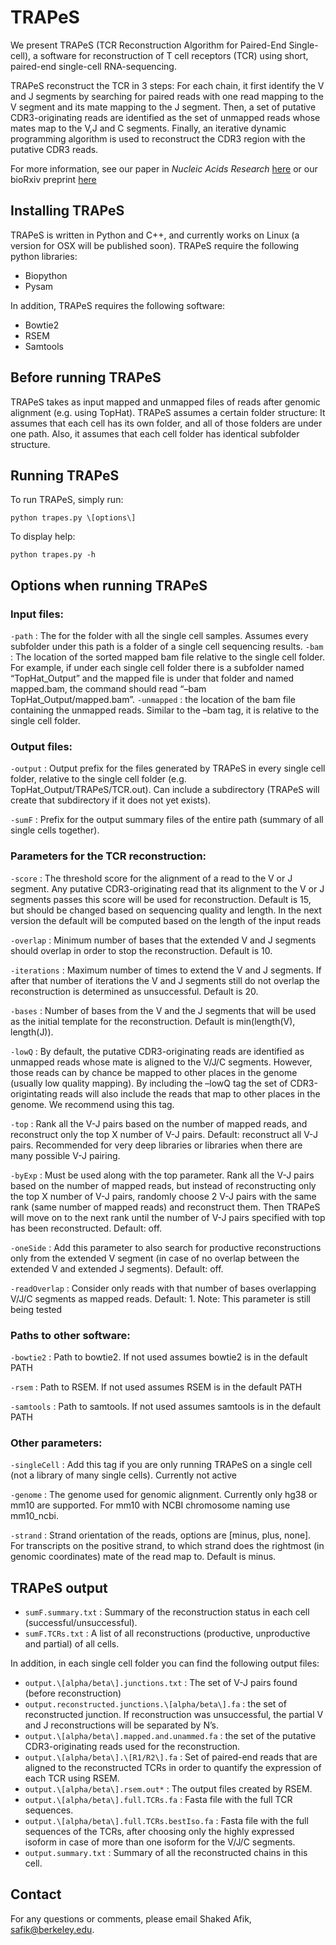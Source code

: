 # TRAPeS

We present TRAPeS (TCR Reconstruction Algorithm for Paired-End Single-cell), a software for reconstruction of T cell receptors (TCR) using short, paired-end single-cell RNA-sequencing.   

TRAPeS reconstruct the TCR in 3 steps: For each chain, it first identify the V and J segments by searching for paired reads with one read mapping to the V segment and its mate mapping to the J segment. Then, a set of putative CDR3-originating reads are identified as the set of unmapped reads whose mates map to the V,J and C segments. Finally, an iterative dynamic programming algorithm is used to reconstruct the CDR3 region with the putative CDR3 reads.   

For more information, see our paper in *Nucleic Acids Research* [here](https://academic.oup.com/nar/article-lookup/doi/10.1093/nar/gkx615) or our bioRxiv preprint [here](http://biorxiv.org/content/early/2016/08/31/072744)


## Installing TRAPeS   

TRAPeS is written in Python and C++, and currently works on Linux (a version for OSX will be published soon). TRAPeS require the following python libraries:   

* Biopython   
* Pysam   

In addition, TRAPeS requires the following software:  

* Bowtie2    
* RSEM   
* Samtools  


## Before running TRAPeS  

TRAPeS takes as input mapped and unmapped files of reads after genomic alignment (e.g. using TopHat).
TRAPeS assumes a certain folder structure: It assumes that each cell has its own folder, and all of those folders are under one path. Also, it assumes that each cell folder has identical subfolder structure.

 
## Running TRAPeS 

To run TRAPeS, simply run:
 
```
python trapes.py \[options\] 
```

To display help: 

```
python trapes.py -h
```
 

## Options when running TRAPeS 


### Input files:

`-path` : The for the folder with all the single cell samples. Assumes every subfolder under this path is a folder of a single cell sequencing results. 
`-bam` : The location of the sorted mapped bam file relative to the single cell folder. For example, if under each single cell folder there is a subfolder named “TopHat\_Output” and the mapped file is under that folder and named mapped.bam, the command should read “–bam TopHat\_Output/mapped.bam”. 
`-unmapped` : the location of the bam file containing the unmapped reads. Similar to the –bam tag, it is relative to the single cell folder. 


### Output files:

`-output` : Output prefix for the files generated by TRAPeS in every single cell folder, relative to the single cell folder (e.g. TopHat_Output/TRAPeS/TCR.out). Can include a subdirectory (TRAPeS will create that subdirectory if it does not yet exists). 

`-sumF` : Prefix for the output summary files of the entire path (summary of all single cells together). 


### Parameters for the TCR reconstruction:

`-score` : The threshold score for the alignment of a read to the V or J segment. Any putative CDR3-originating read that its alignment to the V or J segments passes this score will be used for reconstruction. Default is 15, but should be changed based on sequencing quality and length. In the next version the default will be computed based on the length of the input reads 

`-overlap` : Minimum number of bases that the extended V and J segments should overlap in order to stop the reconstruction. Default is 10. 

`-iterations` : Maximum number of times to extend the V and J segments. If after that number of iterations the V and J segments still do not overlap the reconstruction is determined as unsuccessful. Default is 20.   

`-bases` : Number of bases from the V and the J segments that will be used as the initial template for the reconstruction. Default is min(length(V), length(J)). 

`-lowQ`	: By default, the putative CDR3-originating reads are identified as unmapped reads whose mate is aligned to the V/J/C segments. However, those reads can by chance be mapped to other places in the genome (usually low quality mapping). By including the –lowQ tag the set of CDR3-origintating reads will also include the reads that map to other places in the genome. We recommend using this tag. 

`-top` : Rank all the V-J pairs based on the number of mapped reads, and reconstruct only the top X number of V-J pairs. Default: reconstruct all V-J pairs. Recommended for very deep libraries or libraries when there are many possible V-J pairing. 

`-byExp` : Must be used along with the top parameter. Rank all the V-J pairs based on the number of mapped reads, but instead of reconstructing only the top X number of V-J pairs, randomly choose 2 V-J pairs with the same rank (same number of mapped reads) and reconstruct them. Then TRAPeS will move on to the next rank until the number of V-J pairs specified with top has been reconstructed. Default: off. 

`-oneSide` : Add this parameter to also search for productive reconstructions only from the extended V segment (in case of no overlap between the extended V and extended J segments). Default: off. 

`-readOverlap` : Consider only reads with that number of bases overlapping V/J/C segments as mapped reads. Default: 1. Note: This parameter is still being tested 


### Paths to other software: 

`-bowtie2` : Path to bowtie2. If not used assumes bowtie2 is in the default PATH 

`-rsem` : Path to RSEM. If not used assumes RSEM is in the default PATH 

`-samtools` : Path to samtools. If not used assumes samtools is in the default PATH 


### Other parameters:

`-singleCell` : Add this tag if you are only running TRAPeS on a single cell (not a library of many single cells). Currently not active 

`-genome` : The genome used for genomic alignment. Currently only hg38 or mm10 are supported. For mm10 with NCBI chromosome naming use mm10_ncbi. 

`-strand` : Strand orientation of the reads, options are [minus, plus, none]. For transcripts on the positive strand, to which strand does the rightmost (in genomic coordinates) mate of the read map to. Default is minus. 


## TRAPeS output

* `sumF.summary.txt` : Summary of the reconstruction status in each cell (successful/unsuccessful).  
* `sumF.TCRs.txt` : A list of all reconstructions (productive, unproductive and partial) of all cells.    

In addition, in each single cell folder you can find the following output files:  
* `output.\[alpha/beta\].junctions.txt` : The set of V-J pairs found (before reconstruction)     
* `output.reconstructed.junctions.\[alpha/beta\].fa` : the set of reconstructed junction. If reconstruction was unsuccessful, the partial V and J reconstructions will be separated by N’s.    
* `output.\[alpha/beta\].mapped.and.unammed.fa` : the set of the putative CDR3-originating reads used for the reconstruction.    
* `output.\[alpha/beta\].\[R1/R2\].fa` : Set of paired-end reads that are aligned to the reconstructed TCRs in order to quantify the expression of each TCR using RSEM.    
* `output.\[alpha/beta\].rsem.out*` : The output files created by RSEM.      
* `output.\[alpha/beta\].full.TCRs.fa` : Fasta file with the full TCR sequences.   
* `output.\[alpha/beta\].full.TCRs.bestIso.fa` : Fasta file with the full sequences of the TCRs, after choosing only the highly expressed isoform in case of more than one isoform for the V/J/C segments.   
* `output.summary.txt` : Summary of all the reconstructed chains in this cell.    


## Contact 

For any questions or comments, please email Shaked Afik, safik@berkeley.edu.
